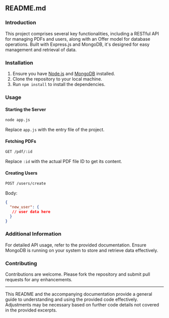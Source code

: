 ## README.md

### Introduction

This project comprises several key functionalities, including a RESTful API for managing PDFs and users, along with an Offer model for database operations. Built with Express.js and MongoDB, it's designed for easy management and retrieval of data.

### Installation

1. Ensure you have [Node.js](https://nodejs.org) and [MongoDB](https://www.mongodb.com) installed.
2. Clone the repository to your local machine.
3. Run `npm install` to install the dependencies.

### Usage

#### Starting the Server

```bash
node app.js
```

Replace `app.js` with the entry file of the project.

#### Fetching PDFs

```bash
GET /pdf/:id
```

Replace `:id` with the actual PDF file ID to get its content.

#### Creating Users

```bash
POST /users/create
```

Body:

```json
{
  "new_user": {
   // user data here
  }
}
```

### Additional Information

For detailed API usage, refer to the provided documentation. Ensure MongoDB is running on your system to store and retrieve data effectively.

### Contributing

Contributions are welcome. Please fork the repository and submit pull requests for any enhancements.

---

This README and the accompanying documentation provide a general guide to understanding and using the provided code effectively. Adjustments may be necessary based on further code details not covered in the provided excerpts.  